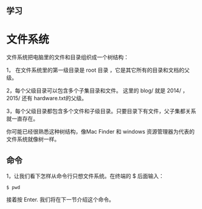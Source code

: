 学习
---

# **文件系统**

文件系统把电脑里的文件和目录组织成一个树结构：

  1， 在文件系统里的第一级目录是 root 目录 ，它是其它所有的目录和文档的父级。
  
  2，每个父级目录可以包含多个子集目录和文件。 这里的 blog/ 就是 2014/ ， 2015/ 还有 hardware.txt的父级。
  
  3，每个父级目录都包含多个文件和子级目录。只要目录下有文件，父子集都关系就一直存在。



你可能已经很熟悉这种树结构，像Mac Finder 和 windows 资源管理器为代表的文件系统就像树一样。

命令
---

  1，让我们看下怎样从命令行只想文件系统。在终端的 $ 后面输入：
  
  ```shell
  $ pwd
  ```
  
  接着按 Enter. 我们将在下一节介绍这个命令。

